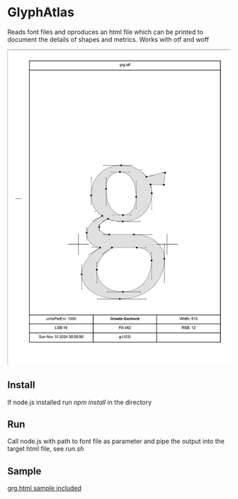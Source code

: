 # GlyphAtlas
Reads font files and oproduces an html file which can be printed to document the details of shapes and metrics. Works with otf and woff 

![](demo.png)

## Install
If node.js installed run *npm install* in the directory

## Run
Call node.js with path to font file as parameter and pipe the output into the target html file, see *run.sh*

## Sample
[grg.html sample included](http://htmlpreview.github.io/?https://raw.githubusercontent.com/jrgdrs/GlyphAtlas/blob/main/grg.html)
